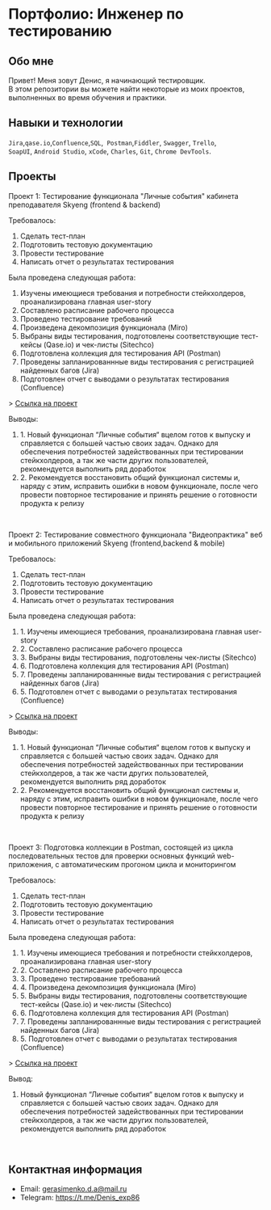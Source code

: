 # Портфолио: Инженер по тестированию

## Обо мне 

Привет! Меня зовут Денис, я начинающий тестировщик. <br>
В этом репозитории вы можете найти некоторые из моих проектов, выполненных во время обучения и практики.
<br>

## Навыки и технологии
``Jira``,``qase.io``,``Confluence``,``SQL``,`` Postman``,``Fiddler``, ``Swagger``, ``Trello``, <br>
``SoapUI``, ``Android Studio``, ``xCode``, ``Charles``, ``Git``, ``Chrome DevTools``.

## Проекты

<p> Проект 1: Тестирование функционала "Личные события" кабинета преподавателя Skyeng (frontend & backend)</p>
<p>Требовалось:</p>
<ol>
  <li>Сделать тест-план</li>
  <li>Подготовить тестовую документацию</li>
  <li>Провести тестирование</li>
  <li>Написать отчет о результатах тестирования</li>
</ol>
<p>Была проведена следующая работа:</p>
<ol>
  <li>Изучены имеющиеся требования и потребности стейкхолдеров, проанализирована главная user-story</li>
  <li>Составлено расписание рабочего процесса</li>
  <li>Проведено тестирование требований</li>
  <li>Произведена декомпозиция функционала (Miro)</li>
  <li>Выбраны виды тестирования, подготовлены соответствующие тест-кейсы (Qase.io) и чек-листы (Sitechco)</li>
  <li>Подготовлена коллекция для тестирования API (Postman)</li>
  <li>Проведены запланированнные виды тестирования с регистрацией найденных багов (Jira)</li>
  <li>Подготовлен отчет с выводами о результатах тестирования (Confluence)</li>
</ol>
> <a href="https://drive.google.com/drive/folders/1fpqivg30bXk89OQELZpMyRBxbdfDS50Z?usp=drive_link">Ссылка на проект</a>
<br/>
<p>Выводы:</p>
<ol>
  <li>1. Новый функционал “Личные события“ вцелом готов к выпуску и справляется с большей частью своих задач. Однако для обеспечения потребностей задействованных при тестировании стейкхолдеров, а так же части других пользователей, рекомендуется выполнить ряд доработок</li>
  <li>2. Рекомендуется восстановить общий функционал системы и, наряду с этим, исправить ошибки в новом функционале, после чего провести повторное тестирование и принять решение о готовности продукта к релизу</li>
</ol>
<br> 

<p> Проект 2: Тестирование совместного функционала "Видеопрактика" веб и мобильного приложений Skyeng (frontend,backend & mobile)</p>
<p>Требовалось:</p>
<ol>
  <li>Сделать тест-план</li>
  <li>Подготовить тестовую документацию</li>
  <li>Провести тестирование</li>
  <li>Написать отчет о результатах тестирования</li>
</ol>
<p>Была проведена следующая работа:</p>
<ol>
  <li>1. Изучены имеющиеся требования, проанализирована главная user-story</li>
  <li>2. Составлено расписание рабочего процесса</li>
  <li>3. Выбраны виды тестирования, подготовлены чек-листы (Sitechco)</li>
  <li>6. Подготовлена коллекция для тестирования API (Postman)</li>
  <li>7. Проведены запланированнные виды тестирования с регистрацией найденных багов (Jira)</li>
  <li>5. Подготовлен отчет с выводами о результатах тестирования (Confluence)</li>
</ol>
> <a href="https://drive.google.com/drive/folders/1hngIT2GSbSdWl2pzCPNwfJtWFEZMRO9f?usp=drive_link">Ссылка на проект</a>
<p>Выводы:</p>
<ol>
  <li>1. Новый функционал “Личные события“ вцелом готов к выпуску и справляется с большей частью своих задач. Однако для обеспечения потребностей задействованных при тестировании стейкхолдеров, а так же части других пользователей, рекомендуется выполнить ряд доработок</li>
  <li>2. Рекомендуется восстановить общий функционал системы и, наряду с этим, исправить ошибки в новом функционале, после чего провести повторное тестирование и принять решение о готовности продукта к релизу</li>
</ol>
<br> 

<p> Проект 3: Подготовка коллекции в Postman, состоящей из цикла последовательных тестов для проверки основных функций web-приложения, с автоматическим прогоном цикла и мониторингом</p>
<p>Требовалось:</p>
<ol>
  <li>Сделать тест-план</li>
  <li>Подготовить тестовую документацию</li>
  <li>Провести тестирование</li>
  <li>Написать отчет о результатах тестирования</li>
</ol>
<p>Была проведена следующая работа:</p>
<ol>
  <li>1. Изучены имеющиеся требования и потребности стейкхолдеров, проанализирована главная user-story</li>
  <li>2. Составлено расписание рабочего процесса</li>
  <li>3. Проведено тестирование требований</li>
  <li>4. Произведена декомпозиция функционала (Miro)</li>
  <li>5. Выбраны виды тестирования, подготовлены соответствующие тест-кейсы (Qase.io) и чек-листы (Sitechco)</li>
  <li>6. Подготовлена коллекция для тестирования API (Postman)</li>
  <li>7. Проведены запланированнные виды тестирования с регистрацией найденных багов (Jira)</li>
  <li>5. Подготовлен отчет с выводами о результатах тестирования (Confluence)</li>
</ol>
> <a href="https://drive.google.com/drive/folders/1hngIT2GSbSdWl2pzCPNwfJtWFEZMRO9f?usp=drive_link">Ссылка на проект</a>
<p>Вывод:</p>
<ol>
  <li>Новый функционал “Личные события“ вцелом готов к выпуску и справляется с большей частью своих задач. Однако для обеспечения потребностей задействованных при тестировании стейкхолдеров, а так же части других пользователей, рекомендуется выполнить ряд доработок</li>
</ol>
<br> 

## Контактная информация
- Email: gerasimenko.d.a@mail.ru
- Telegram: https://t.me/Denis_exp86
